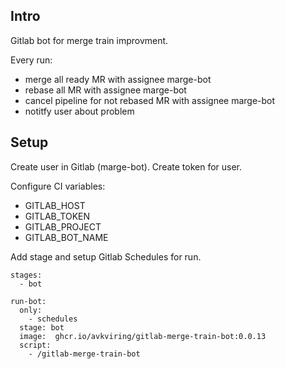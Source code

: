 ## Intro

Gitlab bot for merge train improvment.

Every run:

- merge all ready MR with assignee marge-bot
- rebase all MR with assignee marge-bot
- cancel pipeline for not rebased MR with assignee marge-bot
- notitfy user about problem

## Setup

Create user in Gitlab (marge-bot).
Create token for user.

Configure CI variables:
- GITLAB_HOST
- GITLAB_TOKEN
- GITLAB_PROJECT
- GITLAB_BOT_NAME


Add stage and setup Gitlab Schedules for run.

```
stages:  
  - bot  

run-bot:
  only:
    - schedules
  stage: bot
  image:  ghcr.io/avkviring/gitlab-merge-train-bot:0.0.13
  script:
    - /gitlab-merge-train-bot
```

